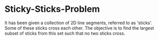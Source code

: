 # Sticky-Sticks-Problem
It has been given a collection of 2D line segments, referred to as 'sticks'. Some of these sticks cross each other. The objective is to find the largest subset of sticks from this set such that no two sticks cross.
